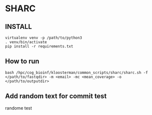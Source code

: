 # SHARC

## INSTALL
```
virtualenv venv -p /path/to/python3
. venv/bin/activate
pip install -r requirements.txt
```
## How to run
```
bash /hpc/cog_bioinf/kloosterman/common_scripts/sharc/sharc.sh -f </path/to/fastqdir> -m <email> -mc <mean_coverage> -o </path/to/outputdir>
```

## Add random text for commit test
randome test

